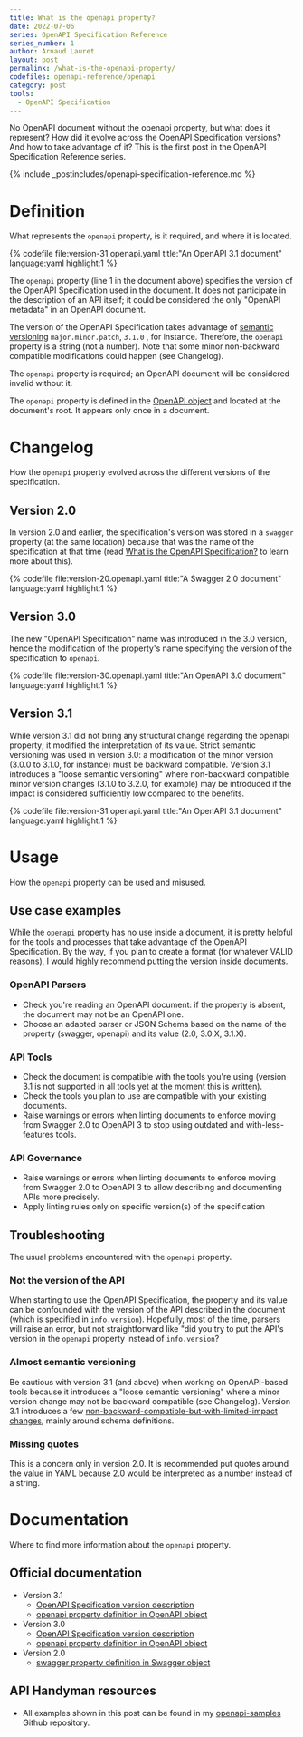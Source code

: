 ```yaml
---
title: What is the openapi property?
date: 2022-07-06
series: OpenAPI Specification Reference
series_number: 1
author: Arnaud Lauret
layout: post
permalink: /what-is-the-openapi-property/
codefiles: openapi-reference/openapi
category: post
tools:
  - OpenAPI Specification
---
```


No OpenAPI document without the openapi property, but what does it represent? How did it evolve across the OpenAPI Specification versions? And how to take advantage of it? This is the first post in the OpenAPI Specification Reference series.
<!--more-->

{% include _postincludes/openapi-specification-reference.md %}

# Definition

What represents the `openapi` property, is it required, and where it is located.

{% codefile file:version-31.openapi.yaml title:"An OpenAPI 3.1 document" language:yaml highlight:1 %}

The `openapi` property (line 1 in the document above) specifies the version of the OpenAPI Specification used in the document. It does not participate in the description of an API itself; it could be considered the only "OpenAPI metadata" in an OpenAPI document. 

The version of the OpenAPI Specification takes advantage of [semantic versioning](https://semver.org/) `major.minor.patch`, `3.1.0` , for instance. Therefore, the `openapi` property is a string (not a number).  Note that some minor non-backward compatible modifications could happen (see Changelog).

The `openapi` property is required; an OpenAPI document will be considered invalid without it.

The `openapi` property is defined in the [OpenAPI object](https://github.com/OAI/OpenAPI-Specification/blob/main/versions/3.1.0.md#oasObject) and located at the document's root. It appears only once in a document.

# Changelog

How the `openapi` property evolved across the different versions of the specification.

## Version 2.0

In version 2.0 and earlier, the specification's version was stored in a `swagger` property (at the same location) because that was the name of the specification at that time (read [What is the OpenAPI Specification?](https://apihandyman.io/what-is-the-openapi-specification/) to learn more about this).

{% codefile file:version-20.openapi.yaml title:"A Swagger 2.0 document" language:yaml highlight:1 %}


## Version 3.0

The new "OpenAPI Specification" name was introduced in the 3.0 version, hence the modification of the property's name specifying the version of the specification to `openapi`.

{% codefile file:version-30.openapi.yaml title:"An OpenAPI 3.0 document" language:yaml highlight:1 %}

## Version 3.1

While version 3.1 did not bring any structural change regarding the openapi property; it modified the interpretation of its value. Strict semantic versioning was used in version 3.0: a modification of the minor version (3.0.0 to 3.1.0, for instance) must be backward compatible. Version 3.1 introduces a "loose semantic versioning" where non-backward compatible minor version changes (3.1.0 to 3.2.0, for example) may be introduced if the impact is considered sufficiently low compared to the benefits. 

{% codefile file:version-31.openapi.yaml title:"An OpenAPI 3.1 document" language:yaml highlight:1 %}

# Usage

How the `openapi` property can be used and misused.

## Use case examples

While the `openapi` property has no use inside a document, it is pretty helpful for the tools and processes that take advantage of the OpenAPI Specification. By the way, if you plan to create a format (for whatever VALID reasons), I would highly recommend putting the version inside documents.

### OpenAPI Parsers

- Check you're reading an OpenAPI document: if the property is absent, the document may not be an OpenAPI one.
- Choose an adapted parser or JSON Schema based on the name of the property (swagger, openapi) and its value (2.0, 3.0.X, 3.1.X).

### API Tools

- Check the document is compatible with the tools you're using (version 3.1 is not supported in all tools yet at the moment this is written).
- Check the tools you plan to use are compatible with your existing documents.
- Raise warnings or errors when linting documents to enforce moving from Swagger 2.0 to OpenAPI 3 to stop using outdated and with-less-features tools.

### API Governance

- Raise warnings or errors when linting documents to enforce moving from Swagger 2.0 to OpenAPI 3 to allow describing and documenting APIs more precisely.
- Apply linting rules only on specific version(s) of the specification 

## Troubleshooting

The usual problems encountered with the `openapi` property. 

### Not the version of the API

When starting to use the OpenAPI Specification, the property and its value can be confounded with the version of the API described in the document (which is specified in `info.version`). Hopefully, most of the time, parsers will raise an error, but not straightforward like "did you try to put the API's version in the `openapi` property instead of `info.version`?

### Almost semantic versioning

Be cautious with version 3.1 (and above) when working on OpenAPI-based tools because it introduces a "loose semantic versioning" where a minor version change may not be backward compatible (see Changelog). Version 3.1 introduces a few [non-backward-compatible-but-with-limited-impact changes](https://www.openapis.org/blog/2021/02/16/migrating-from-openapi-3-0-to-3-1-0), mainly around schema definitions.

### Missing quotes

This is a concern only in version 2.0. It is recommended put quotes around the value in YAML because 2.0 would be interpreted as a number instead of a string.

# Documentation

Where to find more information about the `openapi` property.

## Official documentation

- Version 3.1
  - [OpenAPI Specification version description](https://github.com/OAI/OpenAPI-Specification/blob/main/versions/3.1.0.md#versions)
  - [openapi property definition in OpenAPI object](https://github.com/OAI/OpenAPI-Specification/blob/main/versions/3.1.0.md#oasObject)
- Version 3.0
  - [OpenAPI Specification version description](https://github.com/OAI/OpenAPI-Specification/blob/main/versions/3.0.3.md#versions)
  - [openapi property definition in OpenAPI object](https://github.com/OAI/OpenAPI-Specification/blob/main/versions/3.0.3.md#oasObject)
- Version 2.0
  - [swagger property definition in Swagger object](https://github.com/OAI/OpenAPI-Specification/blob/main/versions/2.0.md#swagger-object)

## API Handyman resources

- All examples shown in this post can be found in my [openapi-samples](https://github.com/arno-di-loreto/openapi-samples/tree/main/reference/openapi-property) Github repository.